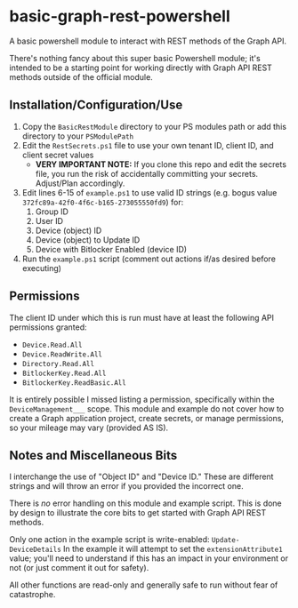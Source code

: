 # basic-graph-rest-powershell
A basic powershell module to interact with REST methods of the Graph API.

There's nothing fancy about this super basic Powershell module; it's intended to be a starting point for working directly with Graph API REST methods outside of the official module.

## Installation/Configuration/Use
1. Copy the `BasicRestModule` directory to your PS modules path or add this directory to your `PSModulePath`
2. Edit the `RestSecrets.ps1` file to use your own tenant ID, client ID, and client secret values
   * **VERY IMPORTANT NOTE:** If you clone this repo and edit the secrets file, you run the risk of accidentally committing your secrets. Adjust/Plan accordingly. 
3. Edit lines 6-15 of `example.ps1` to use valid ID strings (e.g. bogus value `372fc89a-42f0-4f6c-b165-273055550fd9`) for:
   1. Group ID
   2. User ID
   3. Device (object) ID
   4. Device (object) to Update ID
   5. Device with Bitlocker Enabled (device ID)
4. Run the `example.ps1` script (comment out actions if/as desired before executing)

## Permissions
The client ID under which this is run must have at least the following API permissions granted:
* `Device.Read.All`
* `Device.ReadWrite.All`
* `Directory.Read.All`
* `BitlockerKey.Read.All`
* `BitlockerKey.ReadBasic.All`

It is entirely possible I missed listing a permission, specifically within the `DeviceManagement___` scope. This module and example do not cover how to create a Graph application project, create secrets, or manage permissions, so your mileage may vary (provided AS IS).

## Notes and Miscellaneous Bits
I interchange the use of "Object ID" and "Device ID." These are different strings and will throw an error if you provided the incorrect one.

There is _no_ error handling on this module and example script. This is done by design to illustrate the core bits to get started with Graph API REST methods.

Only one action in the example script is write-enabled: `Update-DeviceDetails`
In the example it will attempt to set the `extensionAttribute1` value; you'll need to understand if this has an impact in your environment or not (or just comment it out for safety).

All other functions are read-only and generally safe to run without fear of catastrophe.